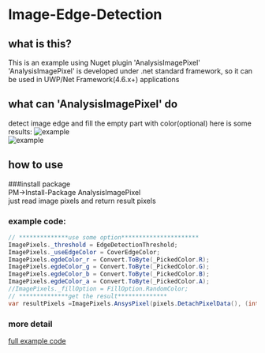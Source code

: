 # Image-Edge-Detection
## what is this?  
This is an example using Nuget plugin 'AnalysisImagePixel' 
'AnalysisImagePixel' is developed under .net standard framework, so it can be used in UWP/Net Framework(4.6.x+) applications
## what can 'AnalysisImagePixel' do
detect image edge and fill the empty part with color(optional)
here is some results:
![example](https://www.songshizhao.com/editor/attached/image/20200105/20200105152045_0262.png)  
![example](https://www.songshizhao.com/editor/attached/image/20200105/20200105152104_3705.png)  
## how to use
###install package  
PM->Install-Package AnalysisImagePixel  
just read image pixels and return result pixels  
### example code:
``` csharp
// **************use some option**********************
ImagePixels._threshold = EdgeDetectionThreshold;
ImagePixels._useEdgeColor = CoverEdgeColor;
ImagePixels.egdeColor_r = Convert.ToByte(_PickedColor.R);
ImagePixels.egdeColor_g = Convert.ToByte(_PickedColor.G);
ImagePixels.egdeColor_b = Convert.ToByte(_PickedColor.B);
ImagePixels.egdeColor_a = Convert.ToByte(_PickedColor.A);
//ImagePixels._fillOption = FillOption.RandomColor;
// **************get the result**************
var resultPixels =ImagePixels.AnsysPixel(pixels.DetachPixelData(), (int)bitmapDecoder.PixelWidth, (int)bitmapDecoder.PixelHeight);
```
### more detail
[full example code](https://github.com/songshizhao/Image-Edge-Detection/blob/master/CropImage/CropImage/MainPage.xaml.cs "how to use")



